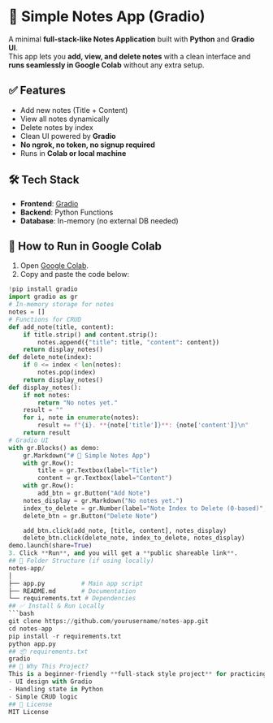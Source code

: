 # 📝 Simple Notes App (Gradio)
A minimal **full-stack-like Notes Application** built with **Python** and **Gradio UI**.  
This app lets you **add, view, and delete notes** with a clean interface and **runs seamlessly in Google Colab** without any extra setup.
## ✅ Features
- Add new notes (Title + Content)
- View all notes dynamically
- Delete notes by index
- Clean UI powered by **Gradio**
- **No ngrok, no token, no signup required**
- Runs in **Colab or local machine**
## 🛠 Tech Stack
- **Frontend**: [Gradio](https://gradio.app/)
- **Backend**: Python Functions
- **Database**: In-memory (no external DB needed)
## 🚀 How to Run in Google Colab
1. Open [Google Colab](https://colab.research.google.com/).
2. Copy and paste the code below:
```python
!pip install gradio
import gradio as gr
# In-memory storage for notes
notes = []
# Functions for CRUD
def add_note(title, content):
    if title.strip() and content.strip():
        notes.append({"title": title, "content": content})
    return display_notes()
def delete_note(index):
    if 0 <= index < len(notes):
        notes.pop(index)
    return display_notes()
def display_notes():
    if not notes:
        return "No notes yet."
    result = ""
    for i, note in enumerate(notes):
        result += f"{i}. **{note['title']}**: {note['content']}\n"
    return result
# Gradio UI
with gr.Blocks() as demo:
    gr.Markdown("# 📝 Simple Notes App") 
    with gr.Row():
        title = gr.Textbox(label="Title")
        content = gr.Textbox(label="Content")
    with gr.Row():
        add_btn = gr.Button("Add Note")
    notes_display = gr.Markdown("No notes yet.")
    index_to_delete = gr.Number(label="Note Index to Delete (0-based)", precision=0)
    delete_btn = gr.Button("Delete Note")

    add_btn.click(add_note, [title, content], notes_display)
    delete_btn.click(delete_note, index_to_delete, notes_display)
demo.launch(share=True)
3. Click **Run**, and you will get a **public shareable link**.
## 📂 Folder Structure (if using locally)
notes-app/
│
├── app.py          # Main app script
├── README.md       # Documentation
└── requirements.txt # Dependencies
## ✅ Install & Run Locally
```bash
git clone https://github.com/yourusername/notes-app.git
cd notes-app
pip install -r requirements.txt
python app.py
## 📦 requirements.txt
gradio
## 🎯 Why This Project?
This is a beginner-friendly **full-stack style project** for practicing:
- UI design with Gradio
- Handling state in Python
- Simple CRUD logic
## 📜 License
MIT License
